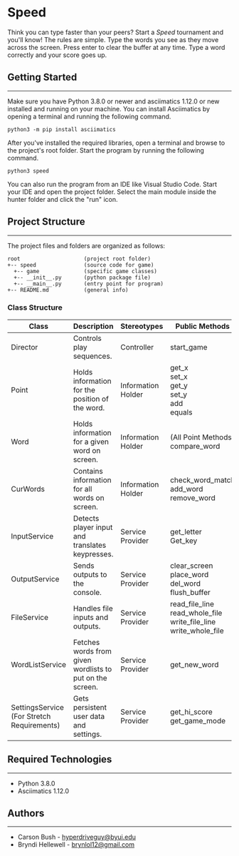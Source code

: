 # Speed
Think you can type faster than your peers? Start a <i>Speed</i> 
tournament and you'll know! The rules are simple. Type the words you 
see as they move across the screen. Press enter to clear the buffer at 
any time. Type a word correctly and your score goes up.

## Getting Started
---
Make sure you have Python 3.8.0 or newer and asciimatics 1.12.0 or new installed 
and running on your machine. You can install Asciimatics by opening a terminal 
and running the following command.
```
python3 -m pip install asciimatics
```
After you've installed the required libraries, open a terminal and browse to the 
project's root folder. Start the program by running the following command.
```
python3 speed 
```
You can also run the program from an IDE like Visual Studio Code. Start your IDE 
and open the project folder. Select the main module inside the hunter folder and 
click the "run" icon.

## Project Structure
---
The project files and folders are organized as follows:
```
root                    (project root folder)
+-- speed               (source code for game)
  +-- game              (specific game classes)
  +-- __init__.py       (python package file)
  +-- __main__.py       (entry point for program)
+-- README.md           (general info)
```

### Class Structure
| Class                                         | Description                                              | Stereotypes        | Public Methods                                                                   | Dependencies                         |
| --------------------------------------------- | -------------------------------------------------------- | ------------------ | -------------------------------------------------------------------------------- | ------------------------------------ |
| Director                                      | Controls play sequences.                                 | Controller         | start\_game                                                                      | All Local Classes                    |
| Point                                         | Holds information for the position of the word.          | Information Holder | get\_x<br>set\_x<br>get\_y<br>set\_y<br>add<br>equals<br>                        |                                      |
| Word                                          | Holds information for a given word on screen.            | Information Holder | (All Point Methods)<br>compare\_word                                             | Point (Inherited)                    |
| CurWords                                      | Contains information for all words on screen.            | Information Holder | check\_word\_match<br>add\_word<br>remove\_word                                  | WordListService (Inherited?)<br>Word |
| InputService                                  | Detects player input and translates keypresses.          | Service Provider   | get\_letter<br>Get\_key                                                          |                                      |
| OutputService                                 | Sends outputs to the console.                            | Service Provider   | clear\_screen<br>place\_word<br>del\_word<br>flush\_buffer                       |                                      |
| FileService                                   | Handles file inputs and outputs.                         | Service Provider   | read\_file\_line<br>read\_whole\_file<br>write\_file\_line<br>write\_whole\_file |                                      |
| WordListService                               | Fetches words from given wordlists to put on the screen. | Service Provider   | get\_new\_word                                                                   | FileService (Inherited)              |
| SettingsService<br>(For Stretch Requirements) | Gets persistent user data and settings.                  | Service Provider   | get\_hi\_score<br>get\_game\_mode                                                | FileService (Inherited)              |

## Required Technologies
---
* Python 3.8.0
* Asciimatics 1.12.0

## Authors
---
* Carson Bush - hyperdriveguy@byui.edu
* Bryndi Hellewell  - brynlol12@gmail.com
